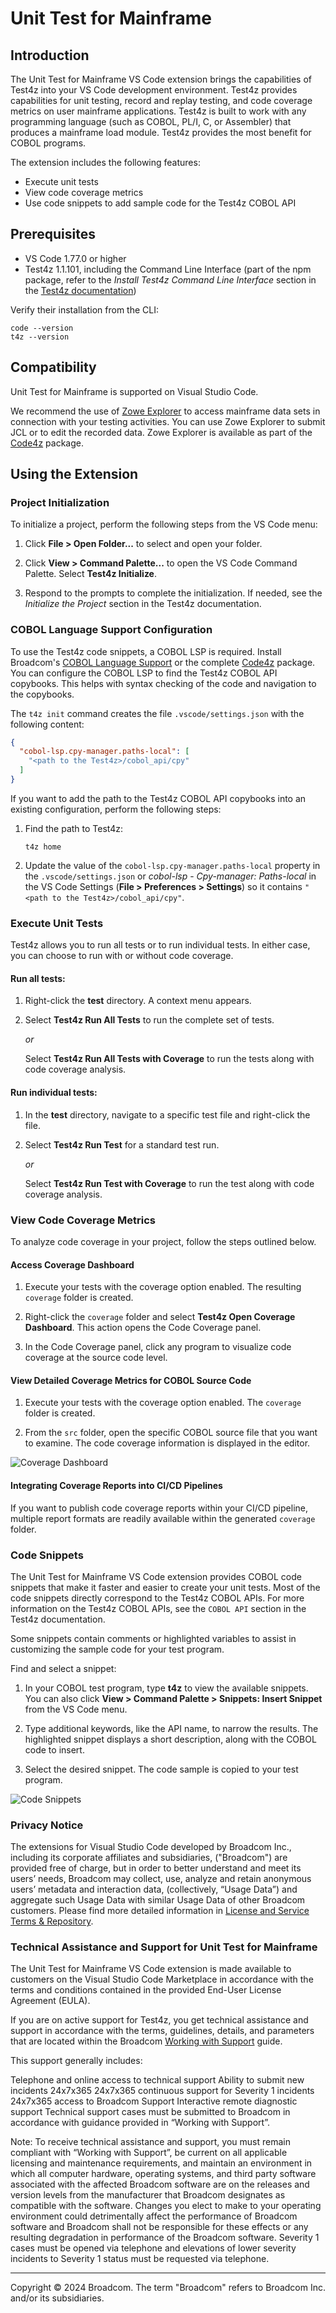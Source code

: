 # Unit Test for Mainframe

## Introduction

The Unit Test for Mainframe VS Code extension brings the capabilities of Test4z into your VS Code development environment. Test4z provides capabilities for unit testing, record and replay testing, and code coverage metrics on user mainframe applications. Test4z is built to work with any programming language (such as COBOL, PL/I, C, or Assembler) that produces a mainframe load module. Test4z provides the most benefit for COBOL programs.

The extension includes the following features:
- Execute unit tests
- View code coverage metrics
- Use code snippets to add sample code for the Test4z COBOL API 

## Prerequisites

  - VS Code 1.77.0 or higher
  - Test4z 1.1.101, including the Command Line Interface (part of the npm package, refer to the _Install Test4z Command Line Interface_ section in the [Test4z documentation](https://techdocs.broadcom.com/test4z))

Verify their installation from the CLI:

```
code --version
t4z --version
```

## Compatibility

Unit Test for Mainframe is supported on Visual Studio Code.

We recommend the use of [Zowe Explorer](https://marketplace.visualstudio.com/items?itemName=Zowe.vscode-extension-for-zowe) to access mainframe data sets in connection with your testing activities. You can use Zowe Explorer to submit JCL or to edit the recorded data. Zowe Explorer is available as part of the [Code4z](https://marketplace.visualstudio.com/items?itemName=broadcomMFD.code4z-extension-pack) package.



## Using the Extension

### Project Initialization

To initialize a project, perform the following steps from the VS Code menu:

1. Click **File > Open Folder...** to select and open your folder.

2. Click **View > Command Palette...** to open the VS Code Command Palette. Select **Test4z Initialize**.

3. Respond to the prompts to complete the initialization. If needed, see the _Initialize the Project_ section in the Test4z documentation.


### COBOL Language Support Configuration

To use the Test4z code snippets, a COBOL LSP is required. Install Broadcom's [COBOL Language Support](https://marketplace.visualstudio.com/items?itemName=broadcomMFD.cobol-language-support) or the complete [Code4z](https://marketplace.visualstudio.com/items?itemName=broadcomMFD.code4z-extension-pack) package. You can configure the COBOL LSP to find the Test4z COBOL API copybooks. This helps with syntax checking of the code and navigation to the copybooks.

The `t4z init` command creates the file `.vscode/settings.json` with the following content:

```json
{
  "cobol-lsp.cpy-manager.paths-local": [
    "<path to the Test4z>/cobol_api/cpy"
  ]
}
```

If you want to add the path to the Test4z COBOL API copybooks into an existing configuration, perform the following steps:

1. Find the path to Test4z:

    ```
    t4z home
    ```

2. Update the value of the `cobol-lsp.cpy-manager.paths-local` property in the `.vscode/settings.json` or _cobol-lsp_ - _Cpy-manager:
Paths-local_ in the VS Code Settings (**File > Preferences > Settings**) so it contains `"<path to the Test4z>/cobol_api/cpy"`.

### Execute Unit Tests

Test4z allows you to run all tests or to run individual tests. In either case, you can choose to run with or without code coverage.

#### Run all tests:

1. Right-click the **test** directory. 
A context menu appears. 

2. Select **Test4z Run All Tests** to run the complete set of tests.

    _or_

    Select **Test4z Run All Tests with Coverage** to run the tests along with code coverage analysis.

#### Run individual tests:

1. In the **test** directory, navigate to a specific test file and right-click the file.

2. Select **Test4z Run Test** for a standard test run.

    _or_

    Select **Test4z Run Test with Coverage** to run the test along with code coverage analysis.


### View Code Coverage Metrics

To analyze code coverage in your project, follow the steps outlined below.

#### Access Coverage Dashboard

1. Execute your tests with the coverage option enabled. The resulting `coverage` folder is created.

2. Right-click the `coverage` folder and select **Test4z Open Coverage Dashboard**. This action opens the Code Coverage panel.

3. In the Code Coverage panel, click any program to visualize code coverage at the source code level.

#### View Detailed Coverage Metrics for COBOL Source Code

1. Execute your tests with the coverage option enabled. The `coverage` folder is created.

2. From the `src` folder, open the specific COBOL source file that you want to examine. The code coverage information is displayed in the editor.

![Coverage Dashboard](https://broadcommfd/unit-test-for-mainframe/GIFs/CoverageDashboard.gif)

#### Integrating Coverage Reports into CI/CD Pipelines

If you want to publish code coverage reports within your CI/CD pipeline, multiple report formats are readily available within the generated `coverage` folder.

### Code Snippets

The Unit Test for Mainframe VS Code extension provides COBOL code snippets that make it faster and easier to create your unit tests. Most of the code snippets directly correspond to the Test4z COBOL APIs. For more information on the Test4z COBOL APIs, see the `COBOL API` section in the Test4z documentation.

Some snippets contain comments or highlighted variables to assist in customizing the sample code for your test program.

Find and select a snippet:

1. In your COBOL test program, type **t4z** to view the available snippets. You can also click **View > Command Palette > Snippets: Insert Snippet** from the VS Code menu.

2. Type additional keywords, like the API name, to narrow the results. The highlighted snippet displays a short description, along with the COBOL code to insert.

3. Select the desired snippet. The code sample is copied to your test program.

![Code Snippets](https://broadcommfd/unit-test-for-mainframe/GIFs/CodeSnippets.gif)

### Privacy Notice
The extensions for Visual Studio Code developed by Broadcom Inc., including its corporate affiliates and subsidiaries, ("Broadcom") are provided free of charge, but in order to better understand and meet its users’ needs, Broadcom may collect, use, analyze and retain anonymous users’ metadata and interaction data, (collectively, “Usage Data”) and aggregate such Usage Data with similar Usage Data of other Broadcom customers. Please find more detailed information in [License and Service Terms & Repository](https://www.broadcom.com/company/legal/licensing).

### Technical Assistance and Support for Unit Test for Mainframe
The Unit Test for Mainframe VS Code extension is made available to customers on the Visual Studio Code Marketplace in accordance with the terms and conditions contained in the provided End-User License Agreement (EULA).

If you are on active support for Test4z, you get technical assistance and support in accordance with the terms, guidelines, details, and parameters that are located within the Broadcom [Working with Support](https://techdocs.broadcom.com/us/product-content/admin-content/ca-support-policies.html?intcmp=footernav) guide.

This support generally includes:

Telephone and online access to technical support
Ability to submit new incidents 24x7x365
24x7x365 continuous support for Severity 1 incidents
24x7x365 access to Broadcom Support
Interactive remote diagnostic support
Technical support cases must be submitted to Broadcom in accordance with guidance provided in “Working with Support”.

Note: To receive technical assistance and support, you must remain compliant with “Working with Support”, be current on all applicable licensing and maintenance requirements, and maintain an environment in which all computer hardware, operating systems, and third party software associated with the affected Broadcom software are on the releases and version levels from the manufacturer that Broadcom designates as compatible with the software. Changes you elect to make to your operating environment could detrimentally affect the performance of Broadcom software and Broadcom shall not be responsible for these effects or any resulting degradation in performance of the Broadcom software. Severity 1 cases must be opened via telephone and elevations of lower severity incidents to Severity 1 status must be requested via telephone.

---

Copyright © 2024 Broadcom. The term "Broadcom" refers to Broadcom Inc. and/or its subsidiaries.
